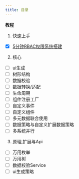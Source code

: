 ```yaml
---
title: 目录
---
```

**教程**

1. 快速上手

- [x] [5分钟RBAC权限系统搭建](./tutorial/1.quick-start/快速上手.md)


2. 核心 
- [ ] ui生成
- [ ] 树形结构
- [ ] 数据校验
- [ ] 数据转换/适配
- [ ] 生命周期
- [ ] 组件注册工厂 
- [ ] 自定义事件 
- [ ] 自定义组件
- [ ] 多元数据联合使用
- [ ] 数据策略与自定义扩展数据策略
- [ ] 多系统并行
3. 原理,扩展与Api
- [ ] 万用枚举
- [ ] 万用树
- [ ] 数据校验Service
- [ ] ui生成策略